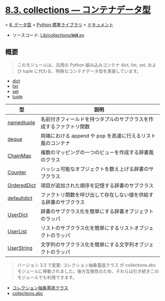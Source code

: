 # [8.3. collections — コンテナデータ型](https://docs.python.jp/3/library/collections.html#module-collections)

< [8. データ型](https://docs.python.jp/3/library/datatypes.html) < [Python 標準ライブラリ](https://docs.python.jp/3/library/index.html#the-python-standard-library) < [ドキュメント](https://docs.python.jp/3/index.html)

* ソースコード: [Lib/collections/__init__.py](https://github.com/python/cpython/tree/3.6/Lib/collections/__init__.py)

## 概要

> このモジュールは、汎用の Python 組み込みコンテナ dict, list, set, および tuple に代わる、特殊なコンテナデータ型を実装しています。

* [dict](https://docs.python.jp/3/library/stdtypes.html#dict)
* [list](https://docs.python.jp/3/library/stdtypes.html#list)
* [set](https://docs.python.jp/3/library/stdtypes.html#set)
* [tuple](https://docs.python.jp/3/library/stdtypes.html#tuple)

型|説明
--|----
[namedtuple](https://docs.python.jp/3/library/collections.html#collections.namedtuple)|名前付きフィールドを持つタプルのサブクラスを作成するファクトリ関数
[deque](https://docs.python.jp/3/library/collections.html#collections.deque)|両端における append や pop を高速に行えるリスト風のコンテナ
[ChainMap](https://docs.python.jp/3/library/collections.html#collections.ChainMap)|複数のマッピングの一つのビューを作成する辞書風のクラス
[Counter](https://docs.python.jp/3/library/collections.html#collections.Counter)|ハッシュ可能なオブジェクトを数え上げる辞書のサブクラス
[OrderedDict](https://docs.python.jp/3/library/collections.html#collections.OrderedDict)|項目が追加された順序を記憶する辞書のサブクラス
[defaultdict](https://docs.python.jp/3/library/collections.html#collections.defaultdict)|ファクトリ関数を呼び出して存在しない値を供給する辞書のサブクラス
[UserDict](https://docs.python.jp/3/library/collections.html#collections.UserDict)|辞書のサブクラス化を簡単にする辞書オブジェクトのラッパ
[UserList](https://docs.python.jp/3/library/collections.html#collections.UserList)|リストのサブクラス化を簡単にするリストオブジェクトのラッパ
[UserString](https://docs.python.jp/3/library/collections.html#collections.UserString)|文字列のサブクラス化を簡単にする文字列オブジェクトのラッパ

> バージョン 3.3 で変更: コレクション抽象基底クラス が collections.abc モジュールに移動されました。後方互換性のため、それらは引き続きこのモジュールでも利用できます。

* [コレクション抽象基底クラス](https://docs.python.jp/3/library/collections.abc.html#collections-abstract-base-classes)
* [collections.abc](https://docs.python.jp/3/library/collections.abc.html#module-collections.abc)

